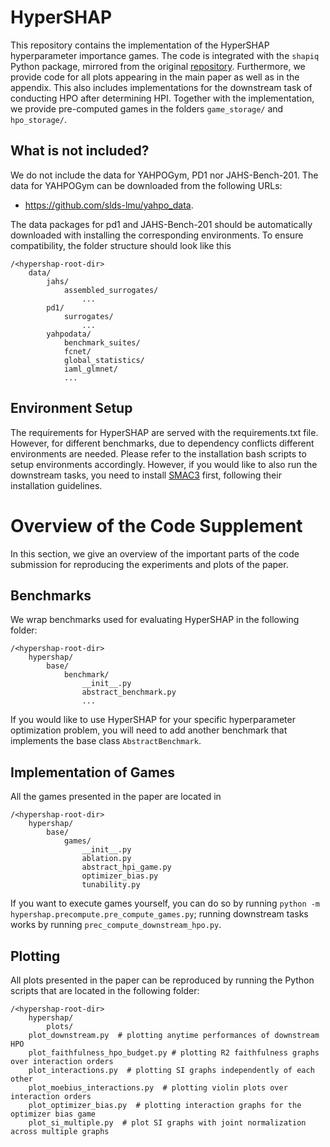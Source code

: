 # HyperSHAP

This repository contains the implementation of the HyperSHAP hyperparameter importance games.
The code is integrated with the ``shapiq`` Python package, mirrored from the original [repository](https://github.com/mmschlk/shapiq).
Furthermore, we provide code for all plots appearing in the main paper as well as in the appendix. This also includes
implementations for the downstream task of conducting HPO after determining HPI. Together with the implementation, we
provide pre-computed games in the folders ``game_storage/`` and ``hpo_storage/``.

## What is not included?
We do not include the data for YAHPOGym, PD1 nor JAHS-Bench-201.
The data for YAHPOGym can be downloaded from the following URLs:
- https://github.com/slds-lmu/yahpo_data.

The data packages for pd1 and JAHS-Bench-201 should be automatically downloaded with installing the corresponding environments.
To ensure compatibility, the folder structure should look like this
````
/<hypershap-root-dir>
    data/
        jahs/
            assembled_surrogates/
                ...
        pd1/
            surrogates/
                ...
        yahpodata/
            benchmark_suites/
            fcnet/
            global_statistics/
            iaml_glmnet/
            ...
````

## Environment Setup
The requirements for HyperSHAP are served with the requirements.txt file. However, for different benchmarks, due to dependency
conflicts different environments are needed. Please refer to the installation bash scripts to setup environments accordingly.
However, if you would like to also run the downstream tasks, you need to install [SMAC3](https://github.com/automl/SMAC3) first, following their installation guidelines.

# Overview of the Code Supplement
In this section, we give an overview of the important parts of the code submission for reproducing the experiments and plots of the paper.

## Benchmarks
We wrap benchmarks used for evaluating HyperSHAP in the following folder:
````
/<hypershap-root-dir>
    hypershap/
        base/
            benchmark/
                __init__.py
                abstract_benchmark.py
                ...
````
If you would like to use HyperSHAP for your specific hyperparameter optimization problem, you will need to add another
benchmark that implements the base class ``AbstractBenchmark``.

## Implementation of Games
All the games presented in the paper are located in 
````
/<hypershap-root-dir>
    hypershap/
        base/
            games/
                __init__.py
                ablation.py
                abstract_hpi_game.py
                optimizer_bias.py
                tunability.py
````

If you want to execute games yourself, you can do so by running ``python -m hypershap.precompute.pre_compute_games.py``;
running downstream tasks works by running ``prec_compute_downstream_hpo.py``.

## Plotting
All plots presented in the paper can be reproduced by running the Python scripts that are located in the following folder:
````
/<hypershap-root-dir>
    hypershap/
        plots/
    plot_downstream.py  # plotting anytime performances of downstream HPO
    plot_faithfulness_hpo_budget.py # plotting R2 faithfulness graphs over interaction orders
    plot_interactions.py  # plotting SI graphs independently of each other
    plot_moebius_interactions.py  # plotting violin plots over interaction orders
    plot_optimizer_bias.py  # plotting interaction graphs for the optimizer bias game
    plot_si_multiple.py  # plot SI graphs with joint normalization across multiple graphs 
````
